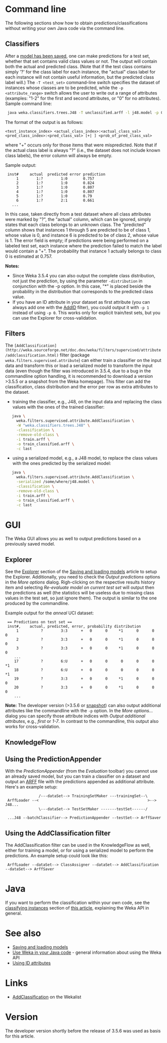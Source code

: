 

# Command line
The following sections show how to obtain predictions/classifications without writing your own Java code via the command line.

## Classifiers
After a [model has been saved](saving_and_loading_models.md), one can make predictions for a test set, whether that set contains valid class values or not. The output will contain both the actual and predicted class. (Note that if the test class contains simply '?' for the class label for each instance, the "actual" class label for each instance will not contain useful information, but the predicted class label will.) The `-T <test_set>` command-line switch specifies the dataset of instances whose classes are to be predicted, while the `-p <attribute_range>` switch allows the user to write out a range of attributes (examples: "1-2" for the first and second attributes, or "0" for no attributes). Sample command line:


```bash
 java weka.classifiers.trees.J48 -T unclassified.arff -l j48.model -p 0
```

The format of the output is as follows:


```text
<test_instance_index> <actual_class_index>:<actual_class_val> <pred_class_index>:<pred_class_val> [+| ] <prob_of_pred_class_val>
```

where "+" occurs only for those items that were mispredicted. Note that if the actual class label is always "?" (i.e., the dataset does not include known class labels), the error column will always be empty.

Sample output:

```text
 inst#     actual  predicted error prediction
     1        1:?        1:0       0.757 
     2        1:?        1:0       0.824 
     3        1:?        1:0       0.807 
     4        1:?        1:0       0.807 
     5        1:?        1:0       0.79 
     6        1:?        2:1       0.661 
   ...
```

In this case, taken directly from a test dataset where all class attributes were marked by "?", the "actual" column, which can be ignored, simply states that each class belongs to an unknown class. The "predicted" column shows that instances 1 through 5 are predicted to be of class 1, whose value is 0, and instance 6 is predicted to be of class 2, whose value is 1. The error field is empty; if predictions were being performed on a labeled test set, each instance where the prediction failed to match the label would contain a "+". The probability that instance 1 actually belongs to class 0 is estimated at 0.757.

**Notes:**

* Since Weka 3.5.4 you can also output the complete class distribution, not just the prediction, by using the parameter `-distribution` in conjunction with the -p option. In this case, "*" is placed beside the probability in the distribution that corresponds to the predicted class value.
* If you have an ID attribute in your dataset as first attribute (you can always add one with the [AddID](http://weka.sourceforge.net/doc.dev/weka/filters/unsupervised/attribute/AddID.html) filter), you could output it with `-p 1` instead of using `-p 0`. This works only for explicit train/test sets, but you can use the Explorer for cross-validation.

## Filters
The `[AddClassification](http://weka.sourceforge.net/doc.dev/weka/filters/supervised/attribute/addclassification.html)` filter (package `weka.filters.supervised.attribute`) can either train a classifier on the input data and transform this or load a serialized model to transform the input data (even though the filter was introduced in 3.5.4, due to a bug in the commandline option handling, it is recommended to download a version >3.5.5 or a snapshot from the Weka homepage).
This filter can add the classification, class distribution and the error per row as extra attributes to the dataset.

* training the classifier, e.g., J48, on the input data and replacing the class values with the ones of the trained classifier:

```bash
   java \
     weka.filters.supervised.attribute.AddClassification \
     -W "weka.classifiers.trees.J48" \
     -classification \
     -remove-old-class \
     -i train.arff \
     -o train_classified.arff \
     -c last
```
* using a serialized model, e.g., a J48 model, to replace the class values with the ones predicted by the serialized model:

```bash
   java \
     weka.filters.supervised.attribute.AddClassification \
     -serialized /some/where/j48.model \
     -classification \
     -remove-old-class \
     -i train.arff \
     -o train_classified.arff \
     -c last
```

# GUI
The Weka GUI allows you as well to output predictions based on a previously saved model.

## Explorer
See the [Explorer](saving_and_loading_models#explorer.md) section of the [Saving and loading models](saving_and_loading_models.md) article to setup the Explorer. Additionally, you need to check the *Output predictions* options in the *More options* dialog. Righ-clicking on the respective results history item and selecting *Re-evaluate model on current test set* will output then the predictions as well (the statistics will be useless due to missing class values in the test set, so just ignore them). The output is similar to the one produced by the commandline.

Example output for the *anneal* UCI dataset:

```text
 == Predictions on test set ==
 inst#,    actual, predicted, error, probability distribution
     1          ?        3:3      +   0      0     *1      0      0      0    
     2          ?        3:3      +   0      0     *1      0      0      0    
     3          ?        3:3      +   0      0     *1      0      0      0    
    ...
    17          ?        6:U      +   0      0      0      0      0     *1    
    18          ?        6:U      +   0      0      0      0      0     *1    
    19          ?        3:3      +   0      0     *1      0      0      0    
    20          ?        3:3      +   0      0     *1      0      0      0    
    ...
```
**Note:** The developer version (>3.5.6 or [snapshot](snapshots.md)) can also output additional attributes like the commandline with the `-p` option. In the *More options...* dialog you can specify those attribute indices with *Output additional attributes*, e.g., *first* or *1-7*. In contrast to the commandline, this output also works for cross-validation.

## KnowledgeFlow
## Using the PredictionAppender
With the *PredictionAppender* (from the *Evaluation* toolbar) you cannot use an already saved model, but you can train a classifier on a dataset and output an [ARFF](arff.md) file with the predictions appended as additional attribute. Here's an example setup:

```text
               /---dataSet--> TrainingSetMaker ---trainingSet--\
 ArffLoader --<                                                 >--> J48...
               \---dataSet--> TestSetMaker -------testSet------/
 
 ...J48 --batchClassifier--> PredictionAppender --testSet--> ArffSaver
```

## Using the AddClassification filter
The AddClassification filter can be used in the KnowledgeFlow as well, either for training a model, or for using a serialized model to perform the predictions. An example setup could look like this:

```text
 ArffLoader --dataSet--> ClassAssigner --dataSet--> AddClassification --dataSet--> ArffSaver
```

# Java
If you want to perform the classification within your own code, see the [classifying instances](use_weka_in_your_java_code.md#classifying-instances) section of [this article](use_weka_in_your_java_code.md), explaining the Weka API in general.

# See also
* [Saving and loading models](saving_and_loading_models.md)
* [Use Weka in your Java code](use_weka_in_your_java_code.md) - general information about using the Weka API
* [Using ID attributes](troubleshooting.md#instance-id)

# Links
* [AddClassification](https://list.waikato.ac.nz/pipermail/wekalist/2007-April/009904.html) on the Wekalist

# Version
The developer version shortly before the release of 3.5.6 was used as basis for this article.
